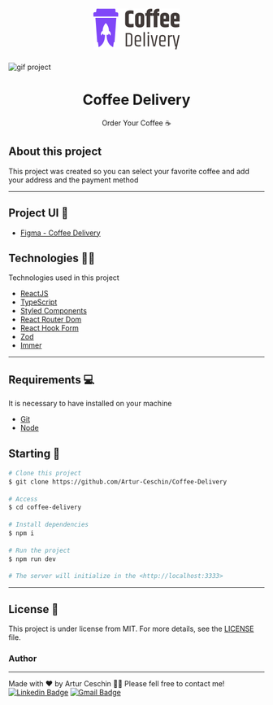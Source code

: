 <h1 align="center">
  <img alt="Logo" src="./public/coffee-delivery-logo.svg" alt="Coffee Delivery - Ignite ">
</h1>

![gif project](./public/coffee-delivery-demo.gif)


<h1 align="center">
    Coffee Delivery
</h1>
<p align="center">Order Your Coffee ☕️</p>

## About this project

This project was created so you can select your favorite coffee and add your address and the payment method

---

## Project UI 🎨

- [Figma - Coffee Delivery](https://www.figma.com/file/5yT9ZzZmRQRS4yivGGB3pl/Coffee-Delivery-%E2%80%A2-Desafio-React/duplicate?type=design&node-id=2-12&mode=design)

## Technologies 👩‍💻

Technologies used in this project

- [ReactJS](https://reactjs.org/)
- [TypeScript](https://www.typescriptlang.org/)
- [Styled Components](https://styled-components.com/)
- [React Router Dom](https://reactrouter.com/en/main)
- [React Hook Form](https://react-hook-form.com/)
- [Zod](https://zod.dev/)
- [Immer](https://immerjs.github.io/immer/)
---

## Requirements 💻

It is necessary to have installed on your machine

- [Git](https://git-scm.com/)
- [Node](https://nodejs.org/en/)


## Starting 🚀

```bash
# Clone this project
$ git clone https://github.com/Artur-Ceschin/Coffee-Delivery

# Access
$ cd coffee-delivery

# Install dependencies
$ npm i

# Run the project
$ npm run dev

# The server will initialize in the <http://localhost:3333>
```

---

## License 📃

This project is under license from MIT. For more details, see the [LICENSE](./LICENSE.md) file.

### Author

---

Made with ❤️ by Artur Ceschin 👋🏼 Please fell free to contact me!
<br/>
[![Linkedin Badge](https://img.shields.io/badge/-Artur-blue?style=flat-square&logo=Linkedin&logoColor=white&link=https://www.linkedin.com/in/artur-peres-ceschin-programador/)](https://www.linkedin.com/in/artur-peres-ceschin-programador/)
[![Gmail Badge](https://img.shields.io/badge/-artur.ceschin@.com-c14438?style=flat-square&logo=Gmail&logoColor=white&link=mailto:artur.ceschin@gmail.com)](mailto:artur.ceschin@gmail.com)